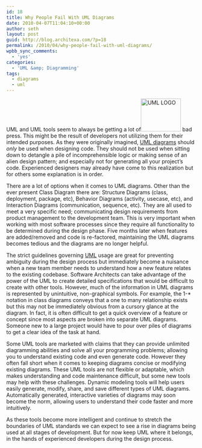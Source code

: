 ```yaml
---
id: 18
title: Why People Fail With UML Diagrams
date: 2010-04-07T11:04:10+00:00
author: seth
layout: post
guid: http://blog.architexa.com/?p=18
permalink: /2010/04/why-people-fail-with-uml-diagrams/
wpbb_sync_comments:
  - 'yes'
categories:
  - 'UML &amp; Diagramming'
tags:
  - diagrams
  - uml
---
```

<!--S-ButtonZ 1.1.5 Start-->

<div style="float: left; width: 42px; padding-right: 10px; margin: 0 -52px 0 0; position: relative; left: -62px; top: 8px">
</div>

<!--S-ButtonZ 1.1.5 End-->

UML and UML tools seem to always be getting a lot of[<img class="alignright size-full wp-image-21" title="uml-top" src="{{site.baseurl}}/assets/uploads/2010/04/uml-top1.png" alt="UML LOGO" width="106" height="87" />]({{site.baseurl}}/assets/uploads/2010/04/uml-top1.png) bad press. This might be the result of developers not utilizing them for their intended purposes. As they were originally imagined, <a href="http://en.wikipedia.org/wiki/Unified_Modeling_Language#Diagrams_overview" target="_blank">UML diagrams</a> should _only_ be used when designing code. They should not be used when sitting down to detangle a pile of incomprehensible logic or making sense of an alien design pattern; and especially not for generating all your project&#8217;s code. Experienced designers may already have come to this realization but for others some explanation is in order.

There are a lot of options when it comes to UML diagrams. Other than the ever present Class Diagram there are: Structure Diagrams (class, deployment, package, etc), Behavior Diagrams (activity, usecase, etc), and Interaction Diagrams (communication, sequence, etc). They are all used to meet a very specific need; communicating design requirements from product management to the development team. This is very important when working with most software processes since they require all functionality to be determined during the design phase. Five months later when features are added/removed and code is re-factored, maintaining the UML diagrams becomes tedious and the diagrams are no longer helpful.
  
<!--more-->


  
The strict guidelines governing [UML](http://uml.org/#UML2.0) usage are great for preventing ambiguity during the design process but immediately become a nuisance when a new team member needs to understand how a new feature relates to the existing codebase. Software Architects can take advantage of the power of the UML to create detailed specifications that would be difficult to create with other tools. However, much of the information in UML diagrams is represented by unintuitive, non-graphical symbols. For example, the 1-* notation in class diagrams conveys that a one to many relationship exists but this may not be immediately obvious from a cursory glance at the diagram. In fact, it is often difficult to get a quick overview of a feature or concept since most aspects are broken into separate UML diagrams. Someone new to a large project would have to pour over piles of diagrams to get a clear idea of the task at hand.

Some UML tools are marketed with claims that they can provide unlimited diagramming abilities and solve all your programming problems; allowing you to understand existing code and even generate code. However they often fall short when it comes to keeping diagrams concise or modifying existing diagrams. These UML tools are not flexible or adaptable, which makes understanding and code maintenance difficult, but some new tools may help with these challenges. Dynamic modeling tools will help users easily generate, modify, share, and save different types of UML diagrams. Automatically generated, interactive varieties of diagrams may soon become the norm, allowing users to understand their code faster and more intuitively.

As these tools become more intelligent and continue to stretch the boundaries of UML standards we can expect to see a rise in diagrams being used at all stages of development. But for now keep UML where it belongs, in the hands of experienced developers during the design process.

<div style="clear:both;">
  &nbsp;
</div>